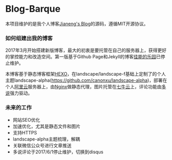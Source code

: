 # Blog-Barque

本项目维护的是我个人博客[Jianeng's Blog](http://canonxu.com)的源码，遵循MIT开源协议。

### 如何组建出我的博客

2017年3月开始搭建新版博客，最大的初衷是要托管在自己的服务器上，获得更好的掌控能力和改造空间。第一版基于Github Page和Jekyll的博客[佳能的乐园](http://canonxu.github.io)已停止维护。

本博客基于静态博客框架[HEXO](https://hexo.io/)，在landscape/landscape-f基础上定制了的个人主题landscape-alpha(https://github.com/canonxu/landscape-alpha)，部署在个人[阿里云](https://www.aliyun.com/)服务器上，由[Nginx](http://nginx.org/)做静态代理，图片托管在[七牛云](http://www.qiniu.com/)上，评论功能由[多说](http://duoshuo.com/)强力驱动。

### 未来的工作

- 网站SEO优化
- 加速优化，尤其是静态文件和图片
- 支持HTTPS
- landscape-alpha主题梳理，解耦
- 关联微信公众号进行文章推送
- 多说评论于2017/6/1停止维护，切换到disqus